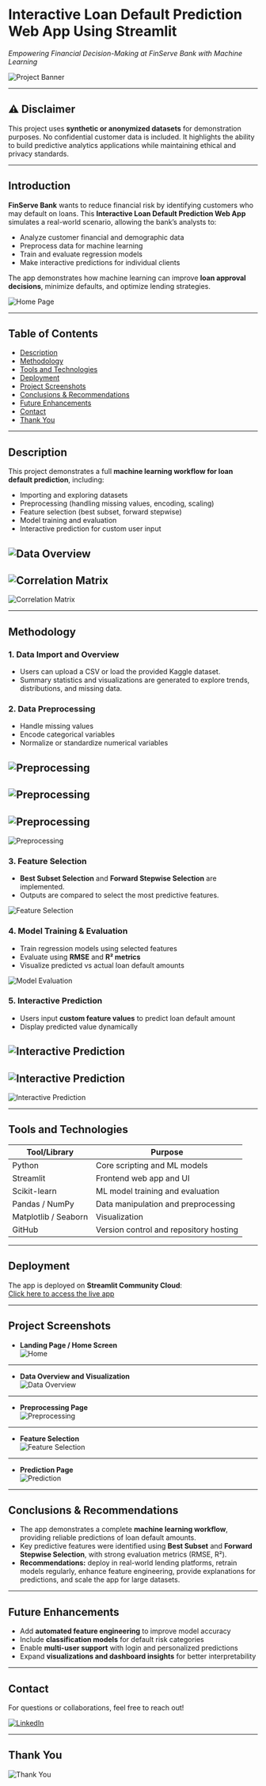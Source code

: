 # Interactive Loan Default Prediction Web App Using Streamlit  
*Empowering Financial Decision-Making at FinServe Bank with Machine Learning*

![Project Banner](img/banner-image.png)

---

## ⚠️ Disclaimer
This project uses **synthetic or anonymized datasets** for demonstration purposes. No confidential customer data is included. It highlights the ability to build predictive analytics applications while maintaining ethical and privacy standards.

---

## Introduction
**FinServe Bank** wants to reduce financial risk by identifying customers who may default on loans. This **Interactive Loan Default Prediction Web App** simulates a real-world scenario, allowing the bank’s analysts to:  

- Analyze customer financial and demographic data  
- Preprocess data for machine learning  
- Train and evaluate regression models  
- Make interactive predictions for individual clients  

The app demonstrates how machine learning can improve **loan approval decisions**, minimize defaults, and optimize lending strategies.  

![Home Page](img/Home.png)

---

## Table of Contents
- [Description](#description)  
- [Methodology](#methodology)  
- [Tools and Technologies](#tools-and-technologies)  
- [Deployment](#deployment)  
- [Project Screenshots](#project-screenshots)  
- [Conclusions & Recommendations](#conclusions--recommendations)  
- [Future Enhancements](#future-enhancements)  
- [Contact](#contact)  
- [Thank You](#thank-you)  

---

## Description
This project demonstrates a full **machine learning workflow for loan default prediction**, including:  
- Importing and exploring datasets  
- Preprocessing (handling missing values, encoding, scaling)  
- Feature selection (best subset, forward stepwise)  
- Model training and evaluation  
- Interactive prediction for custom user input  

![Data Overview](img/Overview.png)  
---  
![Correlation Matrix](img/Correlation.png)  
---  
![Correlation Matrix](img/Overview_2.png)  

---

## Methodology

### 1. Data Import and Overview
- Users can upload a CSV or load the provided Kaggle dataset.  
- Summary statistics and visualizations are generated to explore trends, distributions, and missing data.

### 2. Data Preprocessing
- Handle missing values  
- Encode categorical variables  
- Normalize or standardize numerical variables  

![Preprocessing](img/Preprocessing.png)  
---  
![Preprocessing](img/Boxplt.png)  
---  
![Preprocessing](img/Categorial.png)  
---  
![Preprocessing](img/Duplicates.png)  

### 3. Feature Selection
- **Best Subset Selection** and **Forward Stepwise Selection** are implemented.  
- Outputs are compared to select the most predictive features.

![Feature Selection](img/Featuremethod.png)  

### 4. Model Training & Evaluation
- Train regression models using selected features  
- Evaluate using **RMSE** and **R² metrics**  
- Visualize predicted vs actual loan default amounts  

![Model Evaluation](img/img/best.png)  

### 5. Interactive Prediction
- Users input **custom feature values** to predict loan default amount  
- Display predicted value dynamically  

![Interactive Prediction](img/user1.png)  
---  
![Interactive Prediction](img/User4.png)  
---  
![Interactive Prediction](img/user3.png)  

---

## Tools and Technologies
| Tool/Library | Purpose |
|--------------|---------|
| Python | Core scripting and ML models |
| Streamlit | Frontend web app and UI |
| Scikit-learn | ML model training and evaluation |
| Pandas / NumPy | Data manipulation and preprocessing |
| Matplotlib / Seaborn | Visualization |
| GitHub | Version control and repository hosting |

---

## Deployment
The app is deployed on **Streamlit Community Cloud**:  
[Click here to access the live app](https://loan-appp.streamlit.app/)  

---

## Project Screenshots
- **Landing Page / Home Screen**  
![Home](img/Home.png)  
---  
- **Data Overview and Visualization**  
![Data Overview](img/Overview_2.png)  
---  
- **Preprocessing Page**  
![Preprocessing](img/Preprocessing.png)  
---  
- **Feature Selection**  
![Feature Selection](img/Featuremethod.png)  
---  
- **Prediction Page**  
![Prediction](img/user3.png)  

---

## Conclusions & Recommendations
- The app demonstrates a complete **machine learning workflow**, providing reliable predictions of loan default amounts.  
- Key predictive features were identified using **Best Subset** and **Forward Stepwise Selection**, with strong evaluation metrics (RMSE, R²).  
- **Recommendations:** deploy in real-world lending platforms, retrain models regularly, enhance feature engineering, provide explanations for predictions, and scale the app for large datasets.  

---

## Future Enhancements
- Add **automated feature engineering** to improve model accuracy  
- Include **classification models** for default risk categories  
- Enable **multi-user support** with login and personalized predictions  
- Expand **visualizations and dashboard insights** for better interpretability  

---

## Contact
For questions or collaborations, feel free to reach out!  

[![LinkedIn](https://img.shields.io/static/v1?message=LinkedIn&logo=linkedin&label=&color=0077B5&logoColor=white&labelColor=&style=for-the-badge)](https://www.linkedin.com/in/francis-afful-gyan-2b27a5153/)  

---

## Thank You
![Thank You](img/Thankyou1.jpg)
